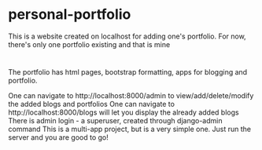 # personal-portfolio
This is a website created on localhost for adding one's portfolio. For now, there's only one portfolio existing and that is mine
#

The portfolio has html pages, bootstrap formatting, apps for blogging and portfolio.

One can navigate to http://localhost:8000/admin to view/add/delete/modify the added blogs and portfolios
One can navigate to http://localhost:8000/blogs will let you display the already added blogs
There is admin login - a superuser, created through django-admin command
This is a multi-app project, but is a very simple one. Just run the server and you are good to go!

